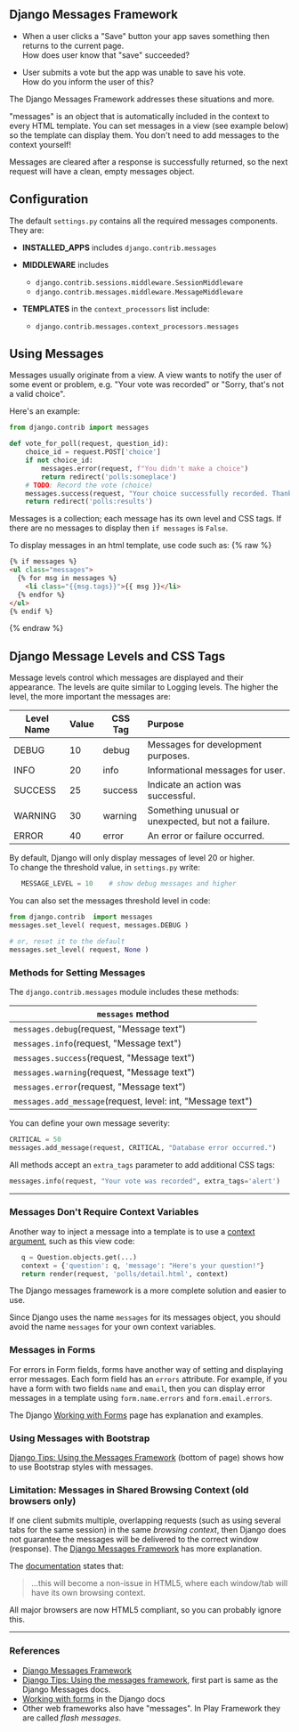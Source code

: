 ## Django Messages Framework

* When a user clicks a "Save" button your app saves something
then returns to the current page.   
How does user know that "save" succeeded?

* User submits a vote but the app was unable to save his vote.    
  How do you inform the user of this?

The Django Messages Framework addresses these situations and more.

"messages" is an object that is automatically included in the
context to every HTML template.  You can set messages in a view
(see example below) so the template can display them.
You don't need to add messages to the context yourself!

Messages are cleared after a response is successfully returned,
so the next request will have a clean, empty messages object.

## Configuration

The default `settings.py` contains all the required messages components.
They are:

* **INSTALLED_APPS** includes `django.contrib.messages`

* **MIDDLEWARE** includes
    - `django.contrib.sessions.middleware.SessionMiddleware`
    - `django.contrib.messages.middleware.MessageMiddleware`

* **TEMPLATES** in the `context_processors` list include:
    - `django.contrib.messages.context_processors.messages`



## Using Messages

Messages usually originate from a view.  A view wants to notify the user
of some event or problem, e.g. "Your vote was recorded"
or "Sorry, that's not a valid choice".

Here's an example:

```python
from django.contrib import messages

def vote_for_poll(request, question_id):
    choice_id = request.POST['choice']
    if not choice_id:
        messages.error(request, f"You didn't make a choice")
        return redirect('polls:someplace')
    # TODO: Record the vote (choice)
    messages.success(request, "Your choice successfully recorded. Thank you.")
    return redirect('polls:results')
```

Messages is a collection; each message has its own level and CSS tags. If there are no messages to display then `if messages` is `False`.

To display messages in an html template, use code such as:
{% raw %}
```html
{% if messages %}
<ul class="messages">
  {% for msg in messages %}
    <li class="{{msg.tags}}">{{ msg }}</li>
  {% endfor %}
</ul>
{% endif %}
```
{% endraw %}


## Django Message Levels and CSS Tags

Message levels control which messages are displayed and their appearance.
The levels are quite similar to Logging levels.
The higher the level, the more important the messages are:

| Level Name | Value  | CSS Tag  | Purpose                            |
|------------|--------|----------|:-----------------------------------|
| DEBUG      | 10     | debug    | Messages for development purposes. |
| INFO       | 20     | info     | Informational messages for user.   |
| SUCCESS    | 25     | success  | Indicate an action was successful. |
| WARNING    | 30     | warning  | Something unusual or unexpected, but not a failure. |
| ERROR      | 40     | error    | An error or failure occurred.      |

By default, Django will only display messages of level 20 or higher.    
To change the threshold value, in `settings.py` write: 
```python
   MESSAGE_LEVEL = 10    # show debug messages and higher
```
You can also set the messages threshold level in code:
```python
from django.contrib  import messages
messages.set_level( request, messages.DEBUG )

# or, reset it to the default
messages.set_level( request, None )
```

### Methods for Setting Messages

The `django.contrib.messages` module includes these methods:

| `messages` method |
|-------------------|
| `messages.debug`(request, "Message text") |
| `messages.info`(request, "Message text") |
| `messages.success`(request, "Message text") |
| `messages.warning`(request, "Message text") |
| `messages.error`(request, "Message text") |
| `messages.add_message`(request, level: int, "Message text") |

You can define your own message severity:

```python
CRITICAL = 50
messages.add_message(request, CRITICAL, "Database error occurred.")
```
All methods accept an `extra_tags` parameter to add additional CSS tags:
```python
messages.info(request, "Your vote was recorded", extra_tags='alert')
```
---

### Messages Don't Require Context Variables

Another way to inject a message into a template is to use 
a [context argument][django-shortcuts], such as this view code:

```python
   q = Question.objects.get(...)
   context = {'question': q, 'message': "Here's your question!"}
   return render(request, 'polls/detail.html', context)
```

The Django messages framework is a more complete solution and easier to use.

Since Django uses the name `messages` for its messages object,
you should avoid the name `messages` for your own context variables.

### Messages in Forms

For errors in Form fields, forms have another way of setting and displaying error messages.
Each form field has an `errors` attribute.
For example, if you have a form with two fields `name` and `email`,
then you can display error messages in a template
using `form.name.errors` and `form.email.errors`.

The Django [Working with Forms][django-forms] page has explanation and examples.


### Using Messages with Bootstrap

[Django Tips: Using the Messages Framework][django-tips-messages] (bottom of page) shows how to use Bootstrap styles with messages.


### Limitation: Messages in Shared Browsing Context (old browsers only)

If one client submits multiple, overlapping requests (such as using
several tabs for the same session) in the same *browsing context*,
then Django does not guarantee the messages will be delivered 
to the correct window (response).
The [Django Messages Framework][messages-framework] has more explanation.

The [documentation][messages-framework] states that:

> ...this will become a non-issue in HTML5,
> where each window/tab will have its own browsing context.

All major browsers are now HTML5 compliant, so you can probably
ignore this.

---
### References

* [Django Messages Framework][messages-framework]
* [Django Tips: Using the messages framework][django-tips-messages], first part is same as the Django Messages docs.
* [Working with forms][django-forms] in the Django docs
* Other web frameworks also have "messages".  In Play Framework they are called
*flash messages*.

[django-tips-messages]: https://simpleisbetterthancomplex.com/tips/2016/09/06/django-tip-14-messages-framework.html, "Django Tips 14 Using the Messages Framework"
[django-forms]: https://docs.djangoproject.com/en/2.2/topics/forms/
[django-shortcuts]: https://docs.djangoproject.com/en/2.2/topics/http/shortcuts/
[messages-framework]: https://docs.djangoproject.com/en/2.2/ref/contrib/messages/
